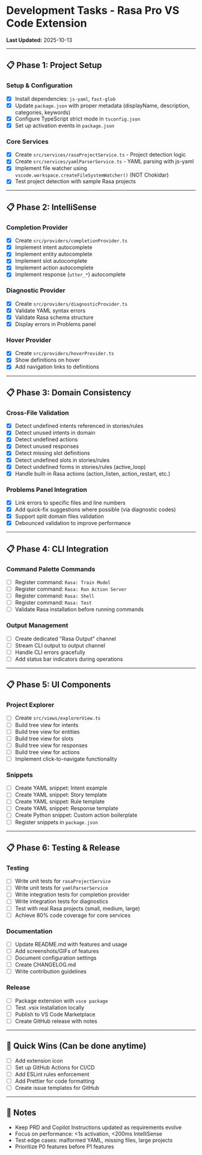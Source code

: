 # Development Tasks - Rasa Pro VS Code Extension

**Last Updated:** 2025-10-13

---

## 📋 Phase 1: Project Setup

### Setup & Configuration

- [x] Install dependencies: `js-yaml`, `fast-glob`
- [x] Update `package.json` with proper metadata (displayName, description, categories, keywords)
- [x] Configure TypeScript strict mode in `tsconfig.json`
- [x] Set up activation events in `package.json`

### Core Services

- [x] Create `src/services/rasaProjectService.ts` - Project detection logic
- [x] Create `src/services/yamlParserService.ts` - YAML parsing with js-yaml
- [x] Implement file watcher using `vscode.workspace.createFileSystemWatcher()` (NOT Chokidar)
- [x] Test project detection with sample Rasa projects

---

## 📋 Phase 2: IntelliSense

### Completion Provider

- [x] Create `src/providers/completionProvider.ts`
- [x] Implement intent autocomplete
- [x] Implement entity autocomplete
- [x] Implement slot autocomplete
- [x] Implement action autocomplete
- [x] Implement response (`utter_*`) autocomplete

### Diagnostic Provider

- [x] Create `src/providers/diagnosticProvider.ts`
- [x] Validate YAML syntax errors
- [x] Validate Rasa schema structure
- [x] Display errors in Problems panel

### Hover Provider

- [x] Create `src/providers/hoverProvider.ts`
- [x] Show definitions on hover
- [x] Add navigation links to definitions

---

## 📋 Phase 3: Domain Consistency

### Cross-File Validation

- [x] Detect undefined intents referenced in stories/rules
- [x] Detect unused intents in domain
- [x] Detect undefined actions
- [x] Detect unused responses
- [x] Detect missing slot definitions
- [x] Detect undefined slots in stories/rules
- [x] Detect undefined forms in stories/rules (active_loop)
- [x] Handle built-in Rasa actions (action_listen, action_restart, etc.)

### Problems Panel Integration

- [x] Link errors to specific files and line numbers
- [x] Add quick-fix suggestions where possible (via diagnostic codes)
- [x] Support split domain files validation
- [x] Debounced validation to improve performance

---

## 📋 Phase 4: CLI Integration

### Command Palette Commands

- [ ] Register command: `Rasa: Train Model`
- [ ] Register command: `Rasa: Run Action Server`
- [ ] Register command: `Rasa: Shell`
- [ ] Register command: `Rasa: Test`
- [ ] Validate Rasa installation before running commands

### Output Management

- [ ] Create dedicated "Rasa Output" channel
- [ ] Stream CLI output to output channel
- [ ] Handle CLI errors gracefully
- [ ] Add status bar indicators during operations

---

## 📋 Phase 5: UI Components

### Project Explorer

- [ ] Create `src/views/explorerView.ts`
- [ ] Build tree view for intents
- [ ] Build tree view for entities
- [ ] Build tree view for slots
- [ ] Build tree view for responses
- [ ] Build tree view for actions
- [ ] Implement click-to-navigate functionality

### Snippets

- [ ] Create YAML snippet: Intent example
- [ ] Create YAML snippet: Story template
- [ ] Create YAML snippet: Rule template
- [ ] Create YAML snippet: Response template
- [ ] Create Python snippet: Custom action boilerplate
- [ ] Register snippets in `package.json`

---

## 📋 Phase 6: Testing & Release

### Testing

- [ ] Write unit tests for `rasaProjectService`
- [ ] Write unit tests for `yamlParserService`
- [ ] Write integration tests for completion provider
- [ ] Write integration tests for diagnostics
- [ ] Test with real Rasa projects (small, medium, large)
- [ ] Achieve 80% code coverage for core services

### Documentation

- [ ] Update README.md with features and usage
- [ ] Add screenshots/GIFs of features
- [ ] Document configuration settings
- [ ] Create CHANGELOG.md
- [ ] Write contribution guidelines

### Release

- [ ] Package extension with `vsce package`
- [ ] Test .vsix installation locally
- [ ] Publish to VS Code Marketplace
- [ ] Create GitHub release with notes

---

## 🎯 Quick Wins (Can be done anytime)

- [ ] Add extension icon
- [ ] Set up GitHub Actions for CI/CD
- [ ] Add ESLint rules enforcement
- [ ] Add Prettier for code formatting
- [ ] Create issue templates for GitHub

---

## 📝 Notes

- Keep PRD and Copilot Instructions updated as requirements evolve
- Focus on performance: <1s activation, <200ms IntelliSense
- Test edge cases: malformed YAML, missing files, large projects
- Prioritize P0 features before P1 features

